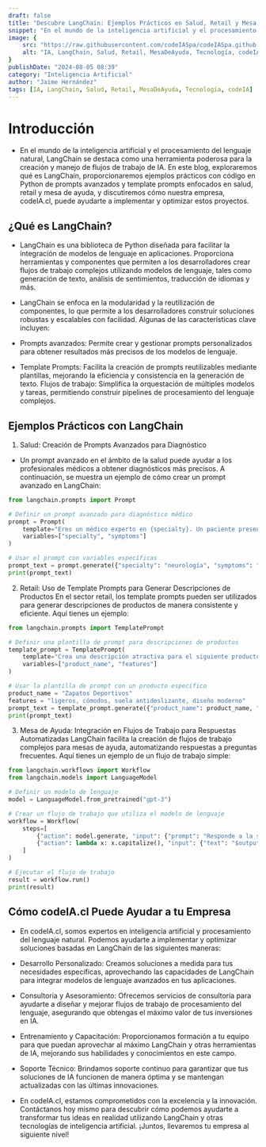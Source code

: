 ```yaml
---
draft: false
title: "Descubre LangChain: Ejemplos Prácticos en Salud, Retail y Mesa de Ayuda y Cómo codeIA.cl Puede Ayudar a tu Empresa"
snippet: "En el mundo de la inteligencia artificial y el procesamiento del lenguaje natural, LangChain se destaca como una herramienta poderosa para la creación y manejo de flujos de trabajo de IA. En este blog, exploraremos qué es LangChain"
image: {
    src: "https://raw.githubusercontent.com/codeIASpa/codeIASpa.github.io/main/public/blogimg/langchain.png",
    alt: "IA, LangChain, Salud, Retail, MesaDeAyuda, Tecnología, codeIA"
}
publishDate: "2024-08-05 08:39"
category: "Inteligencia Artificial"
author: "Jaime Hernández"
tags: [IA, LangChain, Salud, Retail, MesaDeAyuda, Tecnología, codeIA]
---
```


# <div class="text-gray-300">Introducción</div> 
- En el mundo de la inteligencia artificial y el procesamiento del lenguaje natural, LangChain se destaca como una herramienta poderosa para la creación y manejo de flujos de trabajo de IA. En este blog, exploraremos qué es LangChain, proporcionaremos ejemplos prácticos con código en Python de prompts avanzados y template prompts enfocados en salud, retail y mesa de ayuda, y discutiremos cómo nuestra empresa, codeIA.cl, puede ayudarte a implementar y optimizar estos proyectos.



## <div class="text-gray-300">¿Qué es LangChain?</div> 
 - LangChain es una biblioteca de Python diseñada para facilitar la integración de modelos de lenguaje en aplicaciones. Proporciona herramientas y componentes que permiten a los desarrolladores crear flujos de trabajo complejos utilizando modelos de lenguaje, tales como generación de texto, análisis de sentimientos, traducción de idiomas y más.

- LangChain se enfoca en la modularidad y la reutilización de componentes, lo que permite a los desarrolladores construir soluciones robustas y escalables con facilidad. Algunas de las características clave incluyen:

- Prompts avanzados: Permite crear y gestionar prompts personalizados para obtener resultados más precisos de los modelos de lenguaje.
- Template Prompts: Facilita la creación de prompts reutilizables mediante plantillas, mejorando la eficiencia y consistencia en la generación de texto.
Flujos de trabajo: Simplifica la orquestación de múltiples modelos y tareas, permitiendo construir pipelines de procesamiento del lenguaje complejos.

## <div class="text-gray-300">Ejemplos Prácticos con LangChain</div> 
1. Salud: Creación de Prompts Avanzados para Diagnóstico
 - Un prompt avanzado en el ámbito de la salud puede ayudar a los profesionales médicos a obtener diagnósticos más precisos. A continuación, se muestra un ejemplo de cómo crear un prompt avanzado en LangChain:

```python 
from langchain.prompts import Prompt

# Definir un prompt avanzado para diagnóstico médico
prompt = Prompt(
    template="Eres un médico experto en {specialty}. Un paciente presenta los siguientes síntomas: {symptoms}. ¿Cuál podría ser el diagnóstico?",
    variables=["specialty", "symptoms"]
)

# Usar el prompt con variables específicas
prompt_text = prompt.generate({"specialty": "neurología", "symptoms": "dolor de cabeza intenso, visión borrosa y mareos"})
print(prompt_text)
```
2. Retail: Uso de Template Prompts para Generar Descripciones de Productos
En el sector retail, los template prompts pueden ser utilizados para generar descripciones de productos de manera consistente y eficiente. Aquí tienes un ejemplo:

```python 
from langchain.prompts import TemplatePrompt

# Definir una plantilla de prompt para descripciones de productos
template_prompt = TemplatePrompt(
    template="Crea una descripción atractiva para el siguiente producto:\n\nNombre: {product_name}\nCaracterísticas: {features}\nDescripción:",
    variables=["product_name", "features"]
)

# Usar la plantilla de prompt con un producto específico
product_name = "Zapatos Deportivos"
features = "ligeros, cómodos, suela antideslizante, diseño moderno"
prompt_text = template_prompt.generate({"product_name": product_name, "features": features})
print(prompt_text)
```

3. Mesa de Ayuda: Integración en Flujos de Trabajo para Respuestas Automatizadas
LangChain facilita la creación de flujos de trabajo complejos para mesas de ayuda, automatizando respuestas a preguntas frecuentes. Aquí tienes un ejemplo de un flujo de trabajo simple:

```python
from langchain.workflows import Workflow
from langchain.models import LanguageModel

# Definir un modelo de lenguaje
model = LanguageModel.from_pretrained("gpt-3")

# Crear un flujo de trabajo que utiliza el modelo de lenguaje
workflow = Workflow(
    steps=[
        {"action": model.generate, "input": {"prompt": "Responde a la siguiente pregunta frecuente: ¿Cómo puedo restablecer mi contraseña?"}},
        {"action": lambda x: x.capitalize(), "input": {"text": "$output"}}
    ]
)

# Ejecutar el flujo de trabajo
result = workflow.run()
print(result)
```



## <div class="text-gray-300">Cómo codeIA.cl Puede Ayudar a tu Empresa</div> 

- En codeIA.cl, somos expertos en inteligencia artificial y procesamiento del lenguaje natural. Podemos ayudarte a implementar y optimizar soluciones basadas en LangChain de las siguientes maneras:

- Desarrollo Personalizado: Creamos soluciones a medida para tus necesidades específicas, aprovechando las capacidades de LangChain para integrar modelos de lenguaje avanzados en tus aplicaciones.
- Consultoría y Asesoramiento: Ofrecemos servicios de consultoría para ayudarte a diseñar y mejorar flujos de trabajo de procesamiento del lenguaje, asegurando que obtengas el máximo valor de tus inversiones en IA.
- Entrenamiento y Capacitación: Proporcionamos formación a tu equipo para que puedan aprovechar al máximo LangChain y otras herramientas de IA, mejorando sus habilidades y conocimientos en este campo.
- Soporte Técnico: Brindamos soporte continuo para garantizar que tus soluciones de IA funcionen de manera óptima y se mantengan actualizadas con las últimas innovaciones.
- En codeIA.cl, estamos comprometidos con la excelencia y la innovación. Contáctanos hoy mismo para descubrir cómo podemos ayudarte a transformar tus ideas en realidad utilizando LangChain y otras tecnologías de inteligencia artificial. ¡Juntos, llevaremos tu empresa al siguiente nivel!